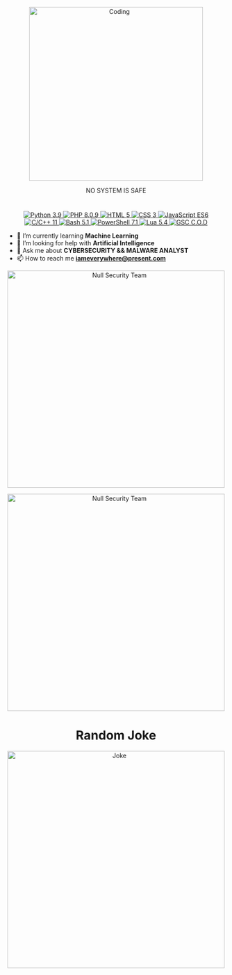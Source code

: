 <p align="center">
  <a href="https://github.com/professor-madmaxxx">
    <img align="center" alt="Coding" width="400" src="https://media.tenor.com/rePDfDWO3XoAAAAd/hacking.gif">
  </a>
</p>

<p align="center">NO SYSTEM IS SAFE</p>

<h1 align="center"> </h1>

<div align="center">
  <a href="https://www.python.org">
    <img src="https://img.shields.io/badge/Python-3.9-blue.svg?logo=python&logoColor=white" alt="Python 3.9">
  </a>
  <a href="https://www.php.net">
    <img src="https://img.shields.io/badge/PHP-8.0.9-777BB4.svg?logo=php&logoColor=white" alt="PHP 8.0.9">
  </a>
  <a href="https://developer.mozilla.org/en-US/docs/Web/HTML">
    <img src="https://img.shields.io/badge/HTML-5-orange.svg?logo=html5&logoColor=white" alt="HTML 5">
  </a>
  <a href="https://developer.mozilla.org/en-US/docs/Web/CSS">
    <img src="https://img.shields.io/badge/CSS-3-blueviolet.svg?logo=css3&logoColor=white" alt="CSS 3">
  </a>
  <a href="https://developer.mozilla.org/en-US/docs/Web/JavaScript">
    <img src="https://img.shields.io/badge/JavaScript-ES6-yellow.svg?logo=javascript&logoColor=white" alt="JavaScript ES6">
  </a>
  <a href="https://en.cppreference.com/w/cpp/11">
    <img src="https://img.shields.io/badge/C%2FC%2B%2B-11-orange.svg" alt="C/C++ 11">
  </a>
  <a href="https://www.gnu.org/software/bash/">
    <img src="https://img.shields.io/badge/Bash-5.1-green.svg?logo=gnu-bash&logoColor=white" alt="Bash 5.1">
  </a>
  <a href="https://docs.microsoft.com/en-us/powershell/">
    <img src="https://img.shields.io/badge/PowerShell-7.1-blueviolet.svg?logo=powershell&logoColor=white" alt="PowerShell 7.1">
  </a>
  <a href="https://www.lua.org/">
    <img src="https://img.shields.io/badge/Lua-5.4-blue.svg?logo=lua&logoColor=white" alt="Lua 5.4">
  </a>
  <a href="https://www.callofduty.com/">
    <img src="https://img.shields.io/badge/GSC-C.O.D-yellowgreen.svg" alt="GSC C.O.D">
  </a>
</div>

- 🌱 I’m currently learning **Machine Learning**
- 🤝 I’m looking for help with **Artificial Intelligence**
- 💬 Ask me about **CYBERSECURITY && MALWARE ANALYST**
- 📫 How to reach me **iameverywhere@present.com**

<p align="center">
    <img width="500" src="https://github-profile-summary-cards.vercel.app/api/cards/profile-details?username=SirCryptic&theme=monokai" alt="Null Security Team">
</p>

<p align="center">
    <img width="500" src="https://github-profile-trophy.vercel.app/?username=SirCryptic&theme=onedark" alt="Null Security Team">
</p>

<h1 align="center">Random Joke</h1>
<p align="center">
    <img width="500" src="https://readme-jokes.vercel.app/api?hideBorder" alt="Joke">
</p>
